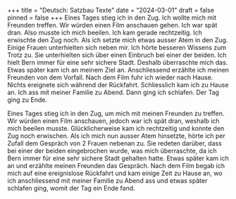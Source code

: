 +++
title = "Deutsch: Satzbau Texte"
date = "2024-03-01"
draft = false
pinned = false
+++
Eines Tages stieg ich in den Zug. Ich wollte mich mit Freunden treffen. Wir würden einen Film anschauen gehen. Ich war spät dran. Also musste ich mich beeilen. Ich kam gerade rechtzeitig. Ich erwischte den Zug noch. Als ich setzte mich etwas ausser Atem in den Zug. Einige Frauen unterhielten sich neben mir. Ich hörte besseren Wissens zum Trotz zu. Sie unterhielten sich über einen Einbruch bei einer der beiden. Ich hielt Bern immer für eine sehr sichere Stadt. Deshalb überraschte mich das. Etwas später kam ich an meinem Ziel an. Anschliessend erzählte ich meinen Freunden von dem Vorfall. Nach dem Film fuhr ich wieder nach Hause. Nichts ereignete sich während der Rückfahrt. Schliesslich kam ich zu Hause an. Ich ass mit meiner Familie zu Abend. Dann ging ich schlafen. Der Tag ging zu Ende.



Eines Tages stieg ich in den Zug, um mich mit meinen Freunden zu treffen. Wir würden einen Film anschauen, jedoch war ich spät dran, weshalb ich mich beeilen musste. Glücklicherweise kam ich rechtzeitig und konnte den Zug noch erwischen. Als ich mich nun ausser Atem hinsetzte, hörte ich per Zufall dem Gespräch von 2 Frauen nebenan zu. Sie redeten darüber, dass bei einer der beiden eingebrochen wurde, was mich überraschte, da ich Bern immer für eine sehr sichere Stadt gehalten hatte. Etwas später kam ich an und erzählte meinen Freunden das Gespräch. Nach dem Film begab ich mich auf eine ereignislose Rückfahrt und kam einige Zeit zu Hause an, wo ich anschliessend mit meiner Familie zu Abend ass und etwas später schlafen ging, womit der Tag ein Ende fand.